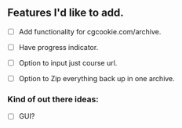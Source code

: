 ## Features I'd like to add.

-  [ ] Add functionality for cgcookie.com/archive.
-  [ ] Have progress indicator.
-  [ ] Option to input just course url.
-  [ ] Option to Zip everything back up in one archive.


### Kind of out there ideas:
-  [ ] GUI?
